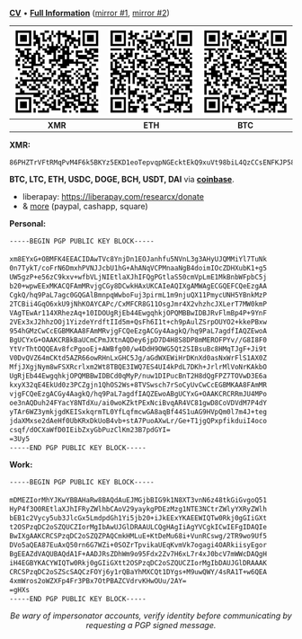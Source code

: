 [**CV**](https://keiratreial.gitlab.io) &bull; [**Full Information**](https://researcx.gitlab.io) ([mirror #1](https://archive.today/newest/https://researcx.gitlab.io), [mirror #2](http://archiveiya74codqgiixo33q62qlrqtkgmcitqx5u2oeqnmn5bpcbiyd.onion/newest/https://researcx.gitlab.io))


<div align="center">

| <img src="img/xmr.png" width="200" alt="XMR"> | <img src="img/coinbase-eth.png" width="200" alt="ETH"> | <img src="img/coinbase-btc.png" width="200" alt="BTC"> |
|:-:|:-:|:-:|
| **XMR** | **ETH** | **BTC** |

</div>

**XMR:** 

	86PHZTrVFtRMqPvM4F6k5BKYz5EKD1eoTepvqpNGEcktEkQ9xuVt98biL4QzCCsENFKJP58nPTPbyB6CG33gy5FWDxacA1A
	
**BTC, LTC, ETH, USDC, DOGE, BCH, USDT, DAI** via [**coinbase**](https://commerce.coinbase.com/checkout/aee4db37-b4e4-4a21-9a85-1d7cd04e0ede).

* liberapay: https://liberapay.com/researcx/donate
* & [more](https://linktr.ee/keitree) (paypal, cashapp, square)

**Personal:**
```
-----BEGIN PGP PUBLIC KEY BLOCK-----

xm8EYxG+OBMFK4EEACIDAwTVc8YnjDn1EOJanhfu5NVnL3g3AHyUJQMMiYl7TuNk
0n7TykT/coFrN6DmxhPVNJJcbU1hG+AhANqVCPMnaaNgB4doimIOcZDHXubK1+g5
UW5gzP+e56zC9kxv+wfbVLjNIEtlaXJhIFQgPGtlaS50cmVpLmE1MkBnbWFpbC5j
b20+wpwEExMKACQFAmMRvjgCGy8DCwkHAxUKCAIeAQIXgAMWAgECGQEFCQeEzgAA
CgkQ/hq9PaL7agc0GQGAlBmnpqWwboFuj3pirmL1m9njuQX11PmycUNH5YBnkMzP
2TCBii4GqO6xkU9jNhKOAYCAPc/CxMFCR8G11OsgJmr4X2vhzhcJXLerT7MW0kmP
VAgTEwAr114XRhezAq+10IDOUgRjEb44EwgqhkjOPQMBBwIDBJRvFlmBp4P+9YnF
2VEx3xJ2hhzOOj1YizdeYrdftIId5m+QsFh6I1t+ch9pAulZSrpOUYO2+kkePBxw
954hGMzCwCcEGBMKAA8FAmMRvjgFCQeEzgACGy4AagkQ/hq9PaL7agdfIAQZEwoA
BgUCYxG+OAAKCRBkBaUCmCPmJXtnAQDey6jpD7D4H8S8DP8mMEROFPYv//G8I8F0
YtVrThtOQQEAv8fcPgooEj+AWBfg00/w4DdH9OWG5Qt2SIBsuBc8HMqTJgF+Ji9t
V0DvQVZ64mCKtd5AZR66owRHnLxGHC5Jg/aGdWXEWiHrDKnXd0asNxWrFlS1AX0Z
MfjJXgjNym8wFSXRcrlxm2Wt8TBQE3IWQ7ES4UI4kPdL7DKh+JrlrMlVoNrKAkbO
UgRjEb44EwgqhkjOPQMBBwIDBCd0qMyP/nuw1DIPucBnT2H8dQgFPZ7TOVwD3E6a
kxyX32qE4EkUd0z3PCZgjn1QhOS2Ws+8TVSwsch7rSoCyUvCwCcEGBMKAA8FAmMR
vjgFCQeEzgACGy4AagkQ/hq9PaL7agdfIAQZEwoABgUCYxG+OAAKCRCRRmJU4MPo
oe3nAQDuh24FYacY8NTdXu/ai0woKZktPExNciBvqAR4VC81gwD8CoVDVdM7P4dY
yTAr6WZ3ymkjgdKEISxkqrmTL0YfLqfmcwGA8aqBf44S1uAG9HVpQm0l7m4J+teg
jdaXMxse2dAeHf0UbKRxDkUoB4vb+stA7PuoAXwLr/Ge+T1jgQPxpfikduiI4oco
csqf/dOCXaWfD0IEibZxyGbPuzClKm23B7pdGYI=
=3Uy5
-----END PGP PUBLIC KEY BLOCK-----
```

**Work:**

```
-----BEGIN PGP PUBLIC KEY BLOCK-----

mDMEZIorMhYJKwYBBAHaRw8BAQdAuEJMGjbBIG9k1N8XT3vnN6z48tkGiGvgoQ51
HyP4f3O0REtlaXJhIFRyZWlhbCAoV29yaykgPDEzMzg1NTE3NCtrZWlyYXRyZWlh
bEB1c2Vycy5ub3JlcGx5LmdpdGh1Yi5jb20+iJkEExYKAEEWIQTw0Rkj0gGIiGXt
t2OSPzqDC2oSZQUCZIorMgIbAwUJGlDRAAULCQgHAgIiAgYVCgkICwIEFgIDAQIe
BwIXgAAKCRCSPzqDC2oSZQZPAQCmkHMLuE+KtDeMu68i+VunRCswg/2TR9wo9Uf5
DVo5aQEA87EuAxQ50rn6G7WZi+0SOZrTpvikaUEqKvmVk7ogagi4OARkiisyEgor
BgEEAZdVAQUBAQdA1F+AADJRsZDhWm9o95Fdx2Zv7H6xL7r4xJ0bcV7mWWcDAQgH
iH4EGBYKACYWIQTw0Rkj0gGIiGXtt2OSPzqDC2oSZQUCZIorMgIbDAUJGlDRAAAK
CRCSPzqDC2oSZScSAQCzFOYj6y1rQBaYhMXCQt1DYgs+M9uwQWY/4sRA1T+w6QEA
4xmWros2oWZXFp4Fr3PBx7OtPBAZCVdrvKHwOUu/2AY=
=gHXs
-----END PGP PUBLIC KEY BLOCK-----
```

<div align="center">

_Be wary of impersonator accounts, verify identity before communicating by requesting a PGP signed message._
 
</div>
